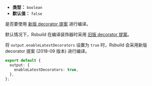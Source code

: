 - **类型：** `boolean`
- **默认值：** `false`

是否要使用 [新版 decorator 提案](https://github.com/tc39/proposal-decorators/tree/7fa580b40f2c19c561511ea2c978e307ae689a1b) 进行编译。

默认情况下，Rsbuild 在编译装饰器时采用 [旧版 decorator 提案](https://github.com/wycats/javascript-decorators/blob/e1bf8d41bfa2591d949dd3bbf013514c8904b913/README.md)。

将 `output.enableLatestDecorators` 设置为 `true` 时，Rsbuild 会采用新版 decorator 提案 (2018-09 版本) 进行编译。

```ts
export default {
  output: {
    enableLatestDecorators: true,
  },
};
```
